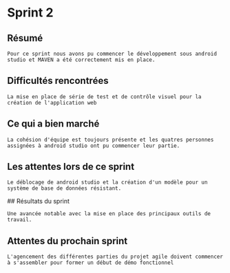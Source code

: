 # Sprint 2

## Résumé

	Pour ce sprint nous avons pu commencer le développement sous android studio et MAVEN a été correctement mis en place.

## Difficultés rencontrées 

	La mise en place de série de test et de contrôle visuel pour la création de l'application web 

## Ce qui a bien marché

	La cohésion d'équipe est toujours présente et les quatres personnes assignées à android studio ont pu commencer leur partie.

## Les attentes lors de ce sprint
    
    Le déblocage de android studio et la création d'un modèle pour un système de base de données résistant.

## Résultats du sprint

	Une avancée notable avec la mise en place des principaux outils de travail.

## Attentes du prochain sprint

    L'agencement des différentes parties du projet agile doivent commencer à s'assembler pour former un début de démo fonctionnel
